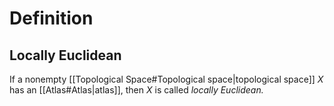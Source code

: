 # Definition
## Locally Euclidean
If a nonempty [[Topological Space#Topological space|topological space]] $X$ has an [[Atlas#Atlas|atlas]], then $X$ is called *locally Euclidean.*